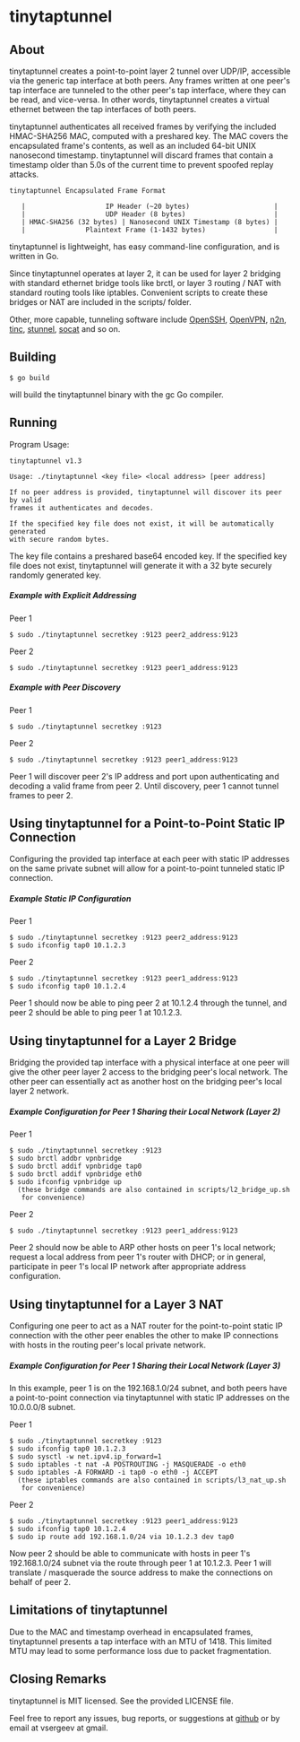 tinytaptunnel
=============

About
-----

tinytaptunnel creates a point-to-point layer 2 tunnel over UDP/IP, accessible via the generic tap interface at both peers. Any frames written at one peer's tap interface are tunneled to the other peer's tap interface, where they can be read, and vice-versa. In other words, tinytaptunnel creates a virtual ethernet between the tap interfaces of both peers.

tinytaptunnel authenticates all received frames by verifying the included HMAC-SHA256 MAC, computed with a preshared key. The MAC covers the encapsulated frame's contents, as well as an included 64-bit UNIX nanosecond timestamp.  tinytaptunnel will discard frames that contain a timestamp older than 5.0s of the current time to prevent spoofed replay attacks.

	tinytaptunnel Encapsulated Frame Format

       |                    IP Header (~20 bytes)                     |
       |                    UDP Header (8 bytes)                      |
	   | HMAC-SHA256 (32 bytes) | Nanosecond UNIX Timestamp (8 bytes) |
	   |               Plaintext Frame (1-1432 bytes)                 |
	

tinytaptunnel is lightweight, has easy command-line configuration, and is written in Go.

Since tinytaptunnel operates at layer 2, it can be used for layer 2 bridging with standard ethernet bridge tools like brctl, or layer 3 routing / NAT with standard routing tools like iptables. Convenient scripts to create these bridges or NAT are included in the scripts/ folder.

Other, more capable, tunneling software include [OpenSSH](http://openssh.com/), [OpenVPN](http://openvpn.net/), [n2n](http://www.ntop.org/products/n2n/), [tinc](http://www.tinc-vpn.org/), [stunnel](https://www.stunnel.org/), [socat](http://www.dest-unreach.org/socat/) and so on.

Building
--------

	$ go build

will build the tinytaptunnel binary with the gc Go compiler.

Running
-------

Program Usage:

    tinytaptunnel v1.3
    
    Usage: ./tinytaptunnel <key file> <local address> [peer address]
    
    If no peer address is provided, tinytaptunnel will discover its peer by valid
    frames it authenticates and decodes.
    
    If the specified key file does not exist, it will be automatically generated
    with secure random bytes.
    

The key file contains a preshared base64 encoded key. If the specified key file does not exist, tinytaptunnel will generate it with a 32 byte securely randomly generated key.

##### Example with Explicit Addressing

Peer 1

	$ sudo ./tinytaptunnel secretkey :9123 peer2_address:9123

Peer 2

	$ sudo ./tinytaptunnel secretkey :9123 peer1_address:9123

##### Example with Peer Discovery

Peer 1

	$ sudo ./tinytaptunnel secretkey :9123

Peer 2

	$ sudo ./tinytaptunnel secretkey :9123 peer1_address:9123

Peer 1 will discover peer 2's IP address and port upon authenticating and decoding a valid frame from peer 2. Until discovery, peer 1 cannot tunnel frames to peer 2.

Using tinytaptunnel for a Point-to-Point Static IP Connection
-------------------------------------------------------------

Configuring the provided tap interface at each peer with static IP addresses on the same private subnet will allow for a point-to-point tunneled static IP connection.

##### Example Static IP Configuration

Peer 1

	$ sudo ./tinytaptunnel secretkey :9123 peer2_address:9123
	$ sudo ifconfig tap0 10.1.2.3

Peer 2

	$ sudo ./tinytaptunnel secretkey :9123 peer1_address:9123
	$ sudo ifconfig tap0 10.1.2.4

Peer 1 should now be able to ping peer 2 at 10.1.2.4 through the tunnel, and peer 2 should be able to ping peer 1 at 10.1.2.3.

Using tinytaptunnel for a Layer 2 Bridge
----------------------------------------

Bridging the provided tap interface with a physical interface at one peer will give the other peer layer 2 access to the bridging peer's local network.  The other peer can essentially act as another host on the bridging peer's local layer 2 network.

##### Example Configuration for Peer 1 Sharing their Local Network (Layer 2)

Peer 1

	$ sudo ./tinytaptunnel secretkey :9123
	$ sudo brctl addbr vpnbridge
	$ sudo brctl addif vpnbridge tap0
	$ sudo brctl addif vpnbridge eth0
	$ sudo ifconfig vpnbridge up
	  (these bridge commands are also contained in scripts/l2_bridge_up.sh
	   for convenience)

Peer 2

	$ sudo ./tinytaptunnel secretkey :9123 peer1_address:9123

Peer 2 should now be able to ARP other hosts on peer 1's local network; request a local address from peer 1's router with DHCP; or in general, participate in peer 1's local IP network after appropriate address configuration.

Using tinytaptunnel for a Layer 3 NAT
--------------------------------------

Configuring one peer to act as a NAT router for the point-to-point static IP connection with the other peer enables the other to make IP connections with hosts in the routing peer's local private network.

##### Example Configuration for Peer 1 Sharing their Local Network (Layer 3)

In this example, peer 1 is on the 192.168.1.0/24 subnet, and both peers have a point-to-point connection via tinytaptunnel with static IP addresses on the 10.0.0.0/8 subnet.

Peer 1

	$ sudo ./tinytaptunnel secretkey :9123
	$ sudo ifconfig tap0 10.1.2.3
	$ sudo sysctl -w net.ipv4.ip_forward=1
	$ sudo iptables -t nat -A POSTROUTING -j MASQUERADE -o eth0
	$ sudo iptables -A FORWARD -i tap0 -o eth0 -j ACCEPT
	  (these iptables commands are also contained in scripts/l3_nat_up.sh
	   for convenience)

Peer 2

	$ sudo ./tinytaptunnel secretkey :9123 peer1_address:9123
	$ sudo ifconfig tap0 10.1.2.4
	$ sudo ip route add 192.168.1.0/24 via 10.1.2.3 dev tap0

Now peer 2 should be able to communicate with hosts in peer 1's 192.168.1.0/24 subnet via the route through peer 1 at 10.1.2.3. Peer 1 will translate / masquerade the source address to make the connections on behalf of peer 2.

Limitations of tinytaptunnel
----------------------------

Due to the MAC and timestamp overhead in encapsulated frames, tinytaptunnel presents a tap interface with an MTU of 1418. This limited MTU may lead to some performance loss due to packet fragmentation.

Closing Remarks
---------------

tinytaptunnel is MIT licensed. See the provided LICENSE file.

Feel free to report any issues, bug reports, or suggestions at [github](https://github.com/vsergeev/tinytaptunnel/issues) or by email at vsergeev at gmail.

